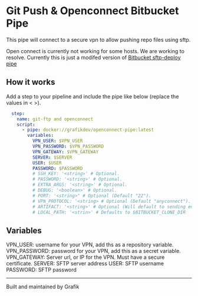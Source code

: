 # Git Push & Openconnect Bitbucket Pipe

This pipe will connect to a secure vpn to allow pushing
repo files using sftp.

Open connect is currently not working for some hosts. We are working to resolve.
Currently this is just a modifed version of [Bitbucket sftp-deploy pipe](https://bitbucket.org/atlassian/sftp-deploy/src)

## How it works

Add a step to your pipeline and include the pipe like below (replace the values in < >).

```yml
  step:
    name: git-ftp and openconnect
    script:
      - pipe: docker://grafikdev/openconnect-pipe:latest
        variables:
          VPN_USER: $VPN_USER
          VPN_PASSWORD: $VPN_PASSWORD  
          VPN_GATEWAY: $VPN_GATEWAY 
          SERVER: $SERVER
          USER: $USER          
          PASSWORD: $PASSWORD
          # SSH_KEY: '<string>' # Optional.
          # PASSWORD: '<string>' # Optional.
          # EXTRA_ARGS: '<string>' # Optional.
          # DEBUG: '<boolean>' # Optional.
          # PORT: '<string>" # Optional (Default "22").
          # VPN_PROTOCOL: '<string> # Optional (Default "anyconnect").
          # ARTIFACT: '<string>' # Optional (Will default to sending entire repo)
          # LOCAL_PATH: '<strin>' # Defaults to $BITBUCKET_CLONE_DIR

```

## Variables

VPN_USER: username for your VPN, add ths as a repository variable.
VPN_PASSWORD: password for your VPN, add this as a secret variable.
VPN_GATEWAY: Server url, or IP for the VPN. Must have a secure certificate.
SERVER: SFTP server address
USER: SFTP username
PASSWORD: SFTP password

---

Built and maintained by Grafik
